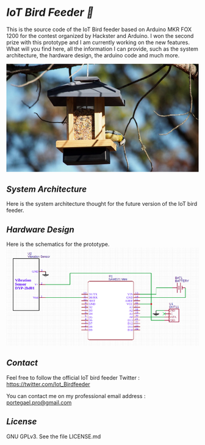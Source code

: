 *<h1> IoT Bird Feeder :hatched_chick: </H1>*

This is the source code of the IoT Bird feeder based on Arduino MKR FOX 1200 for the contest organized by Hackster and Arduino.
I won the second prize with this prototype and I am currently working on the new features.
What will you find here, all the information I can provide, such as the system architecture, the hardware design, the arduino code and much more.

![Little guy is curious](/Media/Misc/picture01.jpg?raw=true "Little guy is getting curious!")

*<h2>System Architecture</h2>*

Here is the system architecture thought for the future version of the IoT bird feeder. 

*<h2>Hardware Design</h2>*

Here is the schematics for the prototype.
![Schematics](/Media/HW/Schematics.png?raw=true "Schematics")

*<h2>Contact</h2>*
Feel free to follow the official IoT bird feeder Twitter : https://twitter.com/Iot_Birdfeeder

You can contact me on my professional email address : portegael.pro@gmail.com

*<h2> License </h2>*
GNU GPLv3. See the file LICENSE.md
